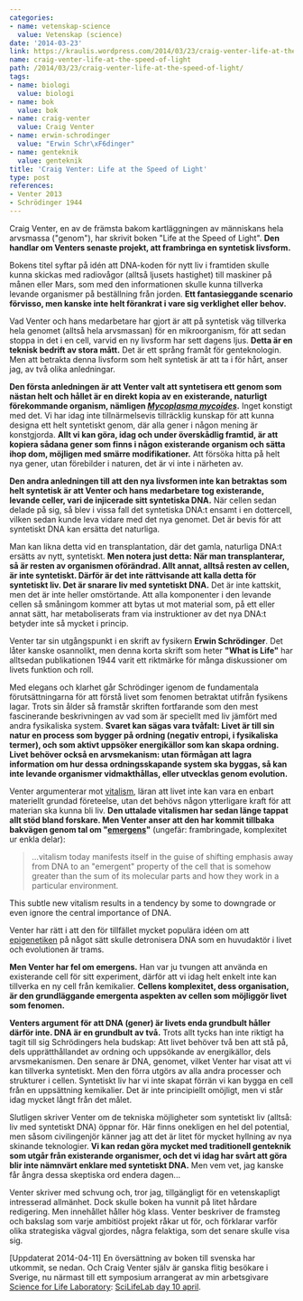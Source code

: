 ```yaml
---
categories:
- name: vetenskap-science
  value: Vetenskap (science)
date: '2014-03-23'
link: https://kraulis.wordpress.com/2014/03/23/craig-venter-life-at-the-speed-of-light/
name: craig-venter-life-at-the-speed-of-light
path: /2014/03/23/craig-venter-life-at-the-speed-of-light/
tags:
- name: biologi
  value: biologi
- name: bok
  value: bok
- name: craig-venter
  value: Craig Venter
- name: erwin-schrodinger
  value: "Erwin Schr\xF6dinger"
- name: genteknik
  value: genteknik
title: 'Craig Venter: Life at the Speed of Light'
type: post
references:
- Venter 2013
- Schrödinger 1944
---
```

Craig Venter, en av de främsta bakom kartläggningen av människans hela arvsmassa ("genom"), har skrivit boken "Life at the Speed of Light". **Den handlar om Venters senaste projekt, att frambringa en syntetisk livsform.**

Bokens titel syftar på idén att DNA-koden för nytt liv i framtiden skulle kunna skickas med radiovågor (alltså ljusets hastighet) till maskiner på månen eller Mars, som med den informationen skulle kunna tillverka levande organismer på beställning från jorden. **Ett fantasieggande scenario förvisso, men kanske inte helt förankrat i vare sig verklighet eller behov.**

Vad Venter och hans medarbetare har gjort är att på syntetisk väg tillverka hela genomet (alltså hela arvsmassan) för en mikroorganism, för att sedan stoppa in det i en cell, varvid en ny livsform har sett dagens ljus. **Detta är en teknisk bedrift av stora mått.** Det är ett språng framåt för genteknologin. Men att betrakta denna livsform som helt syntetisk är att ta i för hårt, anser jag, av två olika anledningar.

**Den första anledningen är att Venter valt att syntetisera ett genom som nästan helt och hållet är en direkt kopia av en existerande, naturligt förekommande organism, nämligen [*Mycoplasma mycoides*](http://en.wikipedia.org/wiki/Mycoplasma_mycoides).** Inget konstigt med det. Vi har idag inte tillnärmelsevis tillräcklig kunskap för att kunna designa ett helt syntetiskt genom, där alla gener i någon mening är konstgjorda. **Allt vi kan göra, idag och under överskådlig framtid, är att kopiera sådana gener som finns i någon existerande organism och sätta ihop dom, möjligen med smärre modifikationer.** Att försöka hitta på helt nya gener, utan förebilder i naturen, det är vi inte i närheten av.

**Den andra anledningen till att den nya livsformen inte kan betraktas som helt syntetisk är att Venter och hans medarbetare tog existerande, levande celler, vari de injicerade sitt syntetiska DNA.** När cellen sedan delade på sig, så blev i vissa fall det syntetiska DNA:t ensamt i en dottercell, vilken sedan kunde leva vidare med det nya genomet. Det är bevis för att syntetiskt DNA kan ersätta det naturliga.

Man kan likna detta vid en transplantation, där det gamla, naturliga DNA:t ersätts av nytt, syntetiskt. **Men notera just detta: När man transplanterar, så är resten av organismen oförändrad. Allt annat, alltså resten av cellen, är inte syntetiskt. Därför är det inte rättvisande att kalla detta för syntetiskt liv. Det är snarare liv med syntetiskt DNA.** Det är inte kattskit, men det är inte heller omstörtande. Att alla komponenter i den levande cellen så småningom kommer att bytas ut mot material som, på ett eller annat sätt, har metaboliserats fram via instruktioner av det nya DNA:t betyder inte så mycket i princip.

Venter tar sin utgångspunkt i en skrift av fysikern **Erwin Schrödinger**. Det låter kanske osannolikt, men denna korta skrift som heter **"What is Life"** har alltsedan publikationen 1944 varit ett riktmärke för många diskussioner om livets funktion och roll.

Med elegans och klarhet går Schrödinger igenom de fundamentala förutsättningarna för att förstå livet som fenomen betraktat utifrån fysikens lagar. Trots sin ålder så framstår skriften fortfarande som den mest fascinerande beskrivningen av vad som är speciellt med liv jämfört med andra fysikaliska system. **Svaret kan sägas vara tvåfalt: Livet är till sin natur en process som bygger på ordning (negativ entropi, i fysikaliska termer), och som aktivt uppsöker energikällor som kan skapa ordning. Livet behöver också en arvsmekanism: utan förmågan att lagra information om hur dessa ordningsskapande system ska byggas, så kan inte levande organismer vidmakthållas, eller utvecklas genom evolution.**

Venter argumenterar mot [vitalism](http://en.wikipedia.org/wiki/Vitalism), läran att livet inte kan vara en enbart materiellt grundad företeelse, utan det behövs någon ytterligare kraft för att materian ska kunna bli liv. **Den uttalade vitalismen har sedan länge tappat allt stöd bland forskare. Men Venter anser att den har kommit tillbaka bakvägen genom tal om "[emergens](http://sv.wikipedia.org/wiki/Emergens)"** (ungefär: frambringade, komplexitet ur enkla delar):

> ...vitalism today manifests itself in the guise of shifting emphasis away from DNA to an "emergent" property of the cell that is somehow greater than the sum of its molecular parts and how they work in a particular environment.

This subtle new vitalism results in a tendency by some to downgrade or even ignore the central importance of DNA.

Venter har rätt i att den för tillfället mycket populära idéen om att [epigenetiken](http://sv.wikipedia.org/wiki/Epigenetik) på något sätt skulle detronisera DNA som en huvudaktör i livet och evolutionen är trams.

**Men Venter har fel om emergens.** Han var ju tvungen att använda en existerande cell för sitt experiment, därför att vi idag helt enkelt inte kan tillverka en ny cell från kemikalier. **Cellens komplexitet, dess organisation, är den grundläggande emergenta aspekten av cellen som möjliggör livet som fenomen.**

**Venters argument för att DNA (gener) är livets enda grundbult håller därför inte. DNA är en grundbult av två.** Trots allt tycks han inte riktigt ha tagit till sig Schrödingers hela budskap: Att livet behöver två ben att stå på, dels upprätthållandet av ordning och uppsökande av energikällor, dels arvsmekanismen. Den senare är DNA, genomet, vilket Venter har visat att vi kan tillverka syntetiskt. Men den förra utgörs av alla andra processer och strukturer i cellen. Syntetiskt liv har vi inte skapat förrän vi kan bygga en cell från en uppsättning kemikalier. Det är inte principiellt omöjligt, men vi står idag mycket långt från det målet.

Slutligen skriver Venter om de tekniska möjligheter som syntetiskt liv (alltså: liv med syntetiskt DNA) öppnar för. Här finns onekligen en hel del potential, men såsom civilingenjör känner jag att det är litet för mycket hyllning av nya skinande teknologier. **Vi kan redan göra mycket med traditionell genteknik som utgår från existerande organismer, och det vi idag har svårt att göra blir inte nämnvärt enklare med syntetiskt DNA.** Men vem vet, jag kanske får ångra dessa skeptiska ord endera dagen...

Venter skriver med schvung och, tror jag, tillgängligt för en vetenskapligt intresserad allmänhet. Dock skulle boken ha vunnit på litet hårdare redigering. Men innehållet håller hög klass. Venter beskriver de framsteg och bakslag som varje ambitiöst projekt råkar ut för, och förklarar varför olika strategiska vägval gjordes, några felaktiga, som det senare skulle visa sig.

[Uppdaterat 2014-04-11] En översättning av boken till svenska har utkommit, se nedan. Och Craig Venter själv är ganska flitig besökare i Sverige, nu närmast till ett symposium arrangerat av min arbetsgivare [Science for Life Laboratory](http://www.scilifelab.se/): [SciLifeLab day 10 april](http://www.scilifelab.se/events/scilifelab-day-2014-stockholm/).
